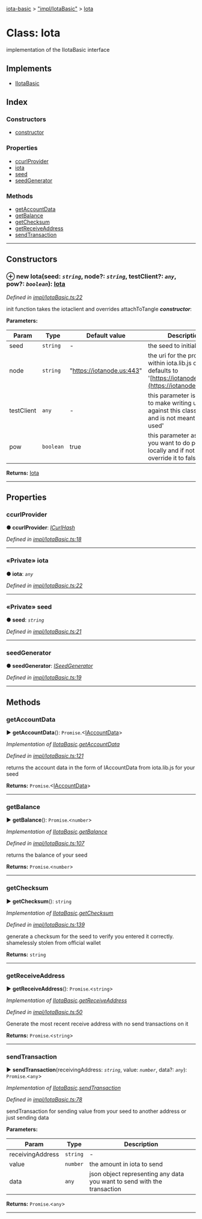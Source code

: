 [iota-basic](../README.md) > ["impl/IotaBasic"](../modules/_impl_iotabasic_.md) > [Iota](../classes/_impl_iotabasic_.iota.md)



# Class: Iota


implementation of the IIotaBasic interface

## Implements

* [IIotaBasic](../interfaces/_api_iotabasic_.iiotabasic.md)

## Index

### Constructors

* [constructor](_impl_iotabasic_.iota.md#constructor)


### Properties

* [ccurlProvider](_impl_iotabasic_.iota.md#ccurlprovider)
* [iota](_impl_iotabasic_.iota.md#iota)
* [seed](_impl_iotabasic_.iota.md#seed)
* [seedGenerator](_impl_iotabasic_.iota.md#seedgenerator)


### Methods

* [getAccountData](_impl_iotabasic_.iota.md#getaccountdata)
* [getBalance](_impl_iotabasic_.iota.md#getbalance)
* [getChecksum](_impl_iotabasic_.iota.md#getchecksum)
* [getReceiveAddress](_impl_iotabasic_.iota.md#getreceiveaddress)
* [sendTransaction](_impl_iotabasic_.iota.md#sendtransaction)



---
## Constructors
<a id="constructor"></a>


### ⊕ **new Iota**(seed: *`string`*, node?: *`string`*, testClient?: *`any`*, pow?: *`boolean`*): [Iota](_impl_iotabasic_.iota.md)


*Defined in [impl/IotaBasic.ts:22](https://github.com/thedewpoint/iota-basic/blob/714f837/src/impl/IotaBasic.ts#L22)*



init function takes the iotaclient and overrides attachToTangle
*__constructor__*: 



**Parameters:**

| Param | Type | Default value | Description |
| ------ | ------ | ------ | ------ |
| seed | `string`  | - |   the seed to initialize with. |
| node | `string`  | &quot;https://iotanode.us:443&quot; |   the uri for the provider within iota.lib.js client, defaults to '[https://iotanode.us:443](https://iotanode.us:443)' |
| testClient | `any`  | - |   this parameter is strictly to make writing unit tests against this class easier and is not meant to be used' |
| pow | `boolean`  | true |   this parameter assumes you want to do pow locally and if not you can override it to false |





**Returns:** [Iota](_impl_iotabasic_.iota.md)

---


## Properties
<a id="ccurlprovider"></a>

###  ccurlProvider

**●  ccurlProvider**:  *[ICurlHash](../interfaces/_api_curlhash_.icurlhash.md)* 

*Defined in [impl/IotaBasic.ts:18](https://github.com/thedewpoint/iota-basic/blob/714f837/src/impl/IotaBasic.ts#L18)*





___

<a id="iota"></a>

### «Private» iota

**●  iota**:  *`any`* 

*Defined in [impl/IotaBasic.ts:22](https://github.com/thedewpoint/iota-basic/blob/714f837/src/impl/IotaBasic.ts#L22)*





___

<a id="seed"></a>

### «Private» seed

**●  seed**:  *`string`* 

*Defined in [impl/IotaBasic.ts:21](https://github.com/thedewpoint/iota-basic/blob/714f837/src/impl/IotaBasic.ts#L21)*





___

<a id="seedgenerator"></a>

###  seedGenerator

**●  seedGenerator**:  *[ISeedGenerator](../interfaces/_api_seedgenerator_.iseedgenerator.md)* 

*Defined in [impl/IotaBasic.ts:19](https://github.com/thedewpoint/iota-basic/blob/714f837/src/impl/IotaBasic.ts#L19)*





___


## Methods
<a id="getaccountdata"></a>

###  getAccountData

► **getAccountData**(): `Promise`.<[IAccountData](../interfaces/_api_accountdata_.iaccountdata.md)>



*Implementation of [IIotaBasic](../interfaces/_api_iotabasic_.iiotabasic.md).[getAccountData](../interfaces/_api_iotabasic_.iiotabasic.md#getaccountdata)*

*Defined in [impl/IotaBasic.ts:121](https://github.com/thedewpoint/iota-basic/blob/714f837/src/impl/IotaBasic.ts#L121)*



returns the account data in the form of IAccountData from iota.lib.js for your seed




**Returns:** `Promise`.<[IAccountData](../interfaces/_api_accountdata_.iaccountdata.md)>





___

<a id="getbalance"></a>

###  getBalance

► **getBalance**(): `Promise`.<`number`>



*Implementation of [IIotaBasic](../interfaces/_api_iotabasic_.iiotabasic.md).[getBalance](../interfaces/_api_iotabasic_.iiotabasic.md#getbalance)*

*Defined in [impl/IotaBasic.ts:107](https://github.com/thedewpoint/iota-basic/blob/714f837/src/impl/IotaBasic.ts#L107)*



returns the balance of your seed




**Returns:** `Promise`.<`number`>





___

<a id="getchecksum"></a>

###  getChecksum

► **getChecksum**(): `string`



*Implementation of [IIotaBasic](../interfaces/_api_iotabasic_.iiotabasic.md).[getChecksum](../interfaces/_api_iotabasic_.iiotabasic.md#getchecksum)*

*Defined in [impl/IotaBasic.ts:139](https://github.com/thedewpoint/iota-basic/blob/714f837/src/impl/IotaBasic.ts#L139)*



generate a checksum for the seed to verify you entered it correctly. shamelessly stolen from official wallet




**Returns:** `string`





___

<a id="getreceiveaddress"></a>

###  getReceiveAddress

► **getReceiveAddress**(): `Promise`.<`string`>



*Implementation of [IIotaBasic](../interfaces/_api_iotabasic_.iiotabasic.md).[getReceiveAddress](../interfaces/_api_iotabasic_.iiotabasic.md#getreceiveaddress)*

*Defined in [impl/IotaBasic.ts:50](https://github.com/thedewpoint/iota-basic/blob/714f837/src/impl/IotaBasic.ts#L50)*



Generate the most recent receive address with no send transactions on it




**Returns:** `Promise`.<`string`>





___

<a id="sendtransaction"></a>

###  sendTransaction

► **sendTransaction**(receivingAddress: *`string`*, value: *`number`*, data?: *`any`*): `Promise`.<`any`>



*Implementation of [IIotaBasic](../interfaces/_api_iotabasic_.iiotabasic.md).[sendTransaction](../interfaces/_api_iotabasic_.iiotabasic.md#sendtransaction)*

*Defined in [impl/IotaBasic.ts:78](https://github.com/thedewpoint/iota-basic/blob/714f837/src/impl/IotaBasic.ts#L78)*



sendTransaction for sending value from your seed to another address or just sending data


**Parameters:**

| Param | Type | Description |
| ------ | ------ | ------ |
| receivingAddress | `string`   |  - |
| value | `number`   |  the amount in iota to send |
| data | `any`   |  json object representing any data you want to send with the transaction |





**Returns:** `Promise`.<`any`>





___


